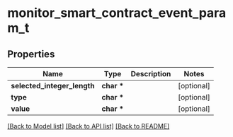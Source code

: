 # monitor_smart_contract_event_param_t

## Properties
Name | Type | Description | Notes
------------ | ------------- | ------------- | -------------
**selected_integer_length** | **char \*** |  | [optional] 
**type** | **char \*** |  | [optional] 
**value** | **char \*** |  | [optional] 

[[Back to Model list]](../README.md#documentation-for-models) [[Back to API list]](../README.md#documentation-for-api-endpoints) [[Back to README]](../README.md)


